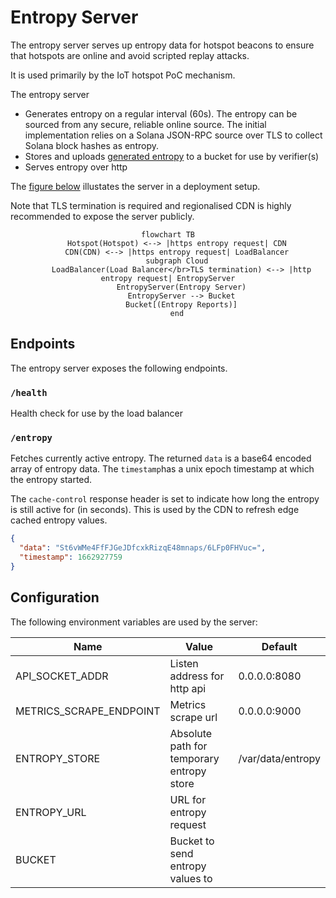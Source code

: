 # Entropy Server

The entropy server serves up entropy data for hotspot beacons to ensure that
hotspots are online and avoid scripted replay attacks.

It is used primarily by the IoT hotspot PoC mechanism.

The entropy server

- Generates entropy on a regular interval (60s). The entropy can be sourced from
  any secure, reliable online source. The initial implementation relies on a
  Solana JSON-RPC source over TLS to collect Solana block hashes as entropy.
- Stores and uploads [generated
  entropy](https://github.com/helium/proto/blob/master/src/entropy.proto) to a
  bucket for use by verifier(s)
- Serves entropy over http

The [figure below](#fig-entropy-server) illustates the server in a deployment setup.

Note that TLS termination is required and regionalised CDN is highly recommended
to expose the server publicly.

<div align = "center" markdown = 1 id="fig-entropy-server">

```mermaid
flowchart TB
    Hotspot(Hotspot) <--> |https entropy request| CDN
    CDN(CDN) <--> |https entropy request| LoadBalancer
    subgraph Cloud
      LoadBalancer(Load Balancer</br>TLS termination) <--> |http entropy request| EntropyServer
      EntropyServer(Entropy Server)
      EntropyServer --> Bucket
      Bucket[(Entropy Reports)]
    end
```

</div>

## Endpoints

The entropy server exposes the following endpoints.

### `/health`

Health check for use by the load balancer

### `/entropy`

Fetches currently active entropy. The returned `data` is a base64 encoded array
of entropy data. The `timestamp`has a unix epoch timestamp at which the entropy
started.

The `cache-control` response header is set to indicate how long the entropy is
still active for (in seconds). This is used by the CDN to refresh edge cached
entropy values.

```json
{
  "data": "St6vWMe4FfFJGeJDfcxkRizqE48mnaps/6LFp0FHVuc=",
  "timestamp": 1662927759
}
```

## Configuration

The following environment variables are used by the server:

| Name                    | Value                                     | Default           |
| ----------------------- | ----------------------------------------- | ----------------- |
| API_SOCKET_ADDR         | Listen address for http api               | 0.0.0.0:8080      |
| METRICS_SCRAPE_ENDPOINT | Metrics scrape url                        | 0.0.0.0:9000      |
| ENTROPY_STORE           | Absolute path for temporary entropy store | /var/data/entropy |
| ENTROPY_URL             | URL for entropy request                   |                   |
| BUCKET                  | Bucket to send entropy values to          |                   |
